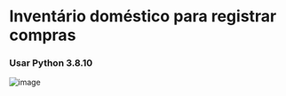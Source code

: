 <h1>Inventário doméstico para registrar compras</h1>
<p><h3>Usar Python 3.8.10</h3></p>


![image](https://user-images.githubusercontent.com/120138460/236652477-5a653ed0-69ae-4f67-a67d-5b62e3494b74.png)
